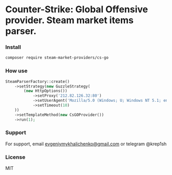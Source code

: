 # Counter-Strike: Global Offensive provider. Steam market items parser.

### Install
```bash
composer require steam-market-providers/cs-go
```

### How use

```php
SteamParserFactory::create()
    ->setStrategy(new GuzzleStrategy(
        (new HttpOptions())
            ->setProxy('212.82.126.32:80')
            ->setUserAgent('Mozilla/5.0 (Windows; U; Windows NT 5.1; en-US; rv:1.8.1.1) Gecko/20061204 Firefox/2.0.0.1')
            ->setTimeout(10)
    ))
    ->setTemplateMethod(new CsGOProvider())
    ->run(1);
```

### Support

For support, email evgeniymykhalichenko@gmail.com or telegram @krep1sh

### License

MIT